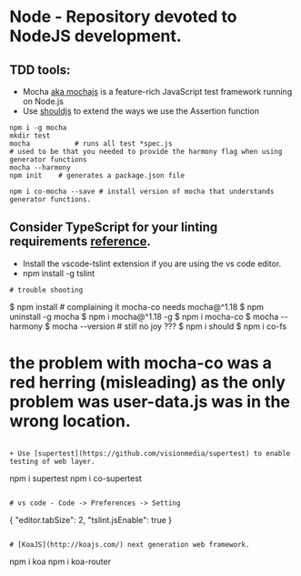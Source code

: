 # Node - Repository devoted to NodeJS development.

## TDD tools:

+ Mocha [aka mochajs](https://mochajs.org/) is a feature-rich JavaScript test framework running on Node.js
+ Use [shouldjs](https://shouldjs.github.io/) to extend the ways we use the Assertion function 
```
npm i -g mocha
mkdir test
mocha           # runs all test *spec.js 
# used to be that you needed to provide the harmony flag when using generator functions
mocha --harmony 
npm init    # generates a package.json file

npm i co-mocha --save # install version of mocha that understands generator functions.
```
## Consider TypeScript for your linting requirements [reference](https://code.visualstudio.com/docs/languages/javascript).
+ Install the vscode-tslint extension if you are using the vs code editor.
+ npm install -g tslint 

```
# trouble shooting
```
  $ npm install         # complaining it mocha-co needs mocha@^1.18
  $ npm uninstall -g mocha
  $ npm i mocha@^1.18 -g
  $ npm i mocha-co
  $ mocha --harmony
  $ mocha --version     # still no joy ???
  $ npm i should
  $ npm i co-fs         
  # the problem with mocha-co was a red herring (misleading) as the only problem was user-data.js was in the wrong location.
```

+ Use [supertest](https://github.com/visionmedia/supertest) to enable testing of web layer.
```
npm i supertest
npm i co-supertest
```

# vs code - Code -> Preferences -> Setting
```
{
    "editor.tabSize": 2,
    "tslint.jsEnable": true
}
```

# [KoaJS](http://koajs.com/) next generation web framework.
```
npm i koa
npm i koa-router
```
